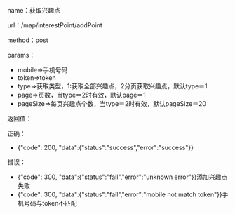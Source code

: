 name：获取兴趣点

url：/map/interestPoint/addPoint

method：post

params：

* mobile=&gt;手机号码
* token=&gt;token
* type=&gt;获取类型，1:获取全部兴趣点，2分页获取兴趣点，默认type＝1
* page=&gt;页数，当type＝2时有效，默认page＝1
* pageSize=&gt;每页兴趣点个数，当type＝2时有效，默认pageSize＝20

返回值：

正确：

* {"code": 200, "data":{"status":"success","error":"success"}}

错误：

* {"code": 300, "data":{"status":"fail","error":"unknown error"}}添加兴趣点失败
* {"code": 300, "data":{"status":"fail","error":"mobile not match token"}}手机号码与token不匹配




